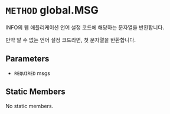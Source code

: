 # `METHOD` global.MSG
INFO의 웹 애플리케이션 언어 설정 코드에 해당하는 문자열을 반환합니다.

만약 알 수 없는 언어 설정 코드라면, 첫 문자열을 반환합니다.

## Parameters
* `REQUIRED` msgs 

## Static Members
No static members.
